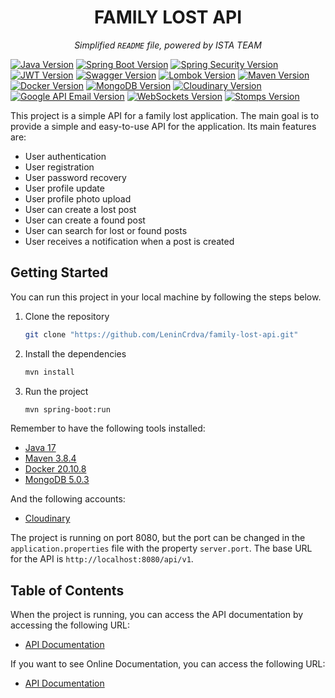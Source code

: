 <h1 align="center"> FAMILY LOST API </h1>

<p align="center">
  <em>Simplified <code>README</code> file, powered by ISTA TEAM</em>
</p>

[![Java Version](https://img.shields.io/badge/Java-17-green.svg)](https://docs.oracle.com/en/java/javase/11/)
[![Spring Boot Version](https://img.shields.io/badge/Spring%20Boot-3.2.0-green.svg)](https://spring.io/projects/spring-boot)
[![Spring Security Version](https://img.shields.io/badge/Spring%20Security-green.svg)](https://spring.io/projects/spring-security)
[![JWT Version](https://img.shields.io/badge/JWT-0.11.5-green.svg)](https://github.com/jwtk/jjwt)
[![Swagger Version](https://img.shields.io/badge/Swagger-3.0.0-green.svg)](https://swagger.io/)
[![Lombok Version](https://img.shields.io/badge/Lombok-1.18.22-green.svg)](https://projectlombok.org/)
[![Maven Version](https://img.shields.io/badge/Maven-3.8.4-green.svg)](https://maven.apache.org/)
[![Docker Version](https://img.shields.io/badge/Docker-20.10.8-blue.svg)](https://www.docker.com/)
[![MongoDB Version](https://img.shields.io/badge/MongoDB-5.0.3-green.svg)](https://www.mongodb.com/)
[![Cloudinary Version](https://img.shields.io/badge/Cloudinary-1.0.0-green.svg)](https://cloudinary.com/)
[![Google API Email Version](https://img.shields.io/badge/Google%20API%20Email-1.0.0-green.svg)](https://developers.google.com/gmail/api)
[![WebSockets Version](https://img.shields.io/badge/WebSockets-1.0.0-green.svg)](https://developer.mozilla.org/en-US/docs/Web/API/WebSockets)
[![Stomps Version](https://img.shields.io/badge/Stomps-1.0.0-green.svg)](https://stomp.github.io/)

This project is a simple API for a family lost application. The main goal is to provide a simple and easy-to-use API for the application.
Its main features are:
- User authentication
- User registration
- User password recovery
- User profile update
- User profile photo upload
- User can create a lost post
- User can create a found post
- User can search for lost or found posts
- User receives a notification when a post is created

## Getting Started
You can run this project in your local machine by following the steps below.
1. Clone the repository
    ```bash
   git clone "https://github.com/LeninCrdva/family-lost-api.git"
    ```
2. Install the dependencies
   ```bash
   mvn install
   ```
3. Run the project
    ```bash
   mvn spring-boot:run
   ```
Remember to have the following tools installed:
- [Java 17](https://docs.oracle.com/en/java/javase/11/)
- [Maven 3.8.4](https://maven.apache.org/)
- [Docker 20.10.8](https://www.docker.com/)
- [MongoDB 5.0.3](https://www.mongodb.com/)

And the following accounts:
- [Cloudinary](https://cloudinary.com/)

The project is running on port 8080, but the port can be changed in the `application.properties` file with the property `server.port`.
The base URL for the API is `http://localhost:8080/api/v1`.
## Table of Contents
When the project is running, you can access the API documentation by accessing the following URL:
- [API Documentation](http://localhost:8080/api/v1/swagger-ui.html)

If you want to see Online Documentation, you can access the following URL:
- [API Documentation](https://family-lost-api-production.up.railway.app/api/v1/swagger-ui/index.html)